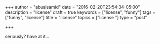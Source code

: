 +++
author = "abualsamid"
date = "2016-02-20T23:54:34-05:00"
description = "license"
draft = true
keywords = ["license", "funny"]
tags = ["funny", "license"]
title = "license"
topics = ["license "]
type = "post"

+++


seriously? have at it...

